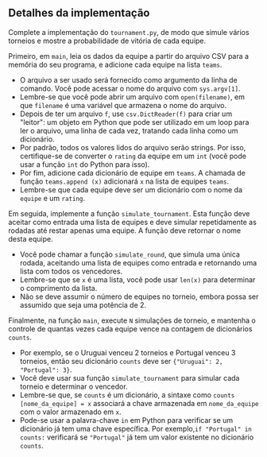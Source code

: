Detalhes da implementação
----------------------

Complete a implementação do `tournament.py`, de modo que simule vários torneios e mostre a probabilidade de vitória de cada equipe.

Primeiro, em `main`, leia os dados da equipe a partir do arquivo CSV para a memória do seu programa, e adicione cada equipe na lista `teams`.

*   O arquivo a ser usado será fornecido como argumento da linha de comando. Você pode acessar o nome do arquivo com `sys.argv[1]`.
*   Lembre-se que você pode abrir um arquivo com `open(filename)`, em que `filename` é uma variável que armazena o nome do arquivo.
*   Depois de ter um arquivo `f`, use `csv.DictReader(f)` para criar um "leitor": um objeto em Python que pode ser utilizado em um loop para ler o arquivo, uma linha de cada vez, tratando cada linha como um dicionário.
*   Por padrão, todos os valores lidos do arquivo serão strings. Por isso, certifique-se de converter o `rating` da equipe em um `int` (você pode usar a função `int` do Python para isso).
*   Por fim, adicione cada dicionário de equipe em `teams`. A chamada de função `teams.append (x)` adicionará `x` na lista de equipes `teams`.
*   Lembre-se que cada equipe deve ser um dicionário com o nome da `equipe` e um `rating`.

Em seguida, implemente a função `simulate_tournament`. Esta função deve aceitar como entrada uma lista de equipes e deve simular repetidamente as rodadas até restar apenas uma equipe. A função deve retornar o nome desta equipe.

*   Você pode chamar a função `simulate_round`, que simula uma única rodada, aceitando uma lista de equipes como entrada e retornando uma lista com todos os vencedores.
*   Lembre-se que se `x` é uma lista, você pode usar `len(x)` para determinar o comprimento da lista.
*   Não se deve assumir o número de equipes no torneio, embora possa ser assumido que seja uma potência de 2.

Finalmente, na função `main`, execute `N` simulações de torneio, e mantenha o controle de quantas vezes cada equipe vence na contagem de dicionários `counts`.

*   Por exemplo, se o Uruguai venceu 2 torneios e Portugal venceu 3 torneios, então seu dicionário `counts` deve ser `{"Uruguai": 2, "Portugal": 3}`.
*   Você deve usar sua função `simulate_tournament` para simular cada torneio e determinar o vencedor.
*   Lembre-se que, se `counts` é um dicionário, a sintaxe como `counts [nome_da_equipe] = x` associará a chave armazenada em `nome_da_equipe` com o valor armazenado em `x`.
*   Pode-se usar a palavra-chave `in` em Python para verificar se um dicionário já tem uma chave específica. Por exemplo,`if "Portugal" in counts:` verificará se `"Portugal"` já tem um valor existente no dicionário `counts`.